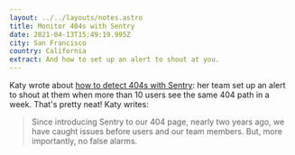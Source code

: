 ```yaml
---
layout: ../../layouts/notes.astro
title: Monitor 404s with Sentry
date: 2021-04-13T15:49:19.995Z
city: San Francisco
country: California
extract: And how to set up an alert to shout at you.
---
```


Katy wrote about [how to detect 404s with Sentry](https://katydecorah.com/code/monitor-404s-with-sentry/): her team set up an alert to shout at them when more than 10 users see the same 404 path in a week. That's pretty neat! Katy writes:

> Since introducing Sentry to our 404 page, nearly two years ago, we have caught issues before users and our team members. But, more importantly, no false alarms.
